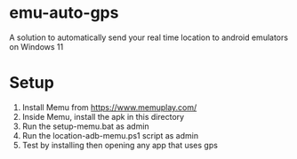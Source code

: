 # emu-auto-gps
A solution to automatically send your real time location to android emulators on Windows 11

# Setup
1. Install Memu from https://www.memuplay.com/
2. Inside Memu, install the apk in this directory
3. Run the setup-memu.bat as admin
4. Run the location-adb-memu.ps1 script as admin
5. Test by installing then opening any app that uses gps
